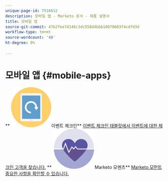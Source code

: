 ```yaml
---
unique-page-id: 7516612
description: 모바일 앱 - Marketo 문서 - 제품 설명서
title: 모바일 앱
source-git-commit: 47b2fee7d146c3dc558d4bbb10070683f4cdfd3d
workflow-type: tm+mt
source-wordcount: '48'
ht-degree: 0%

---
```



# 모바일 앱 {#mobile-apps}

** ![이벤트 체크인](assets/mobile-checkin-icon.png)이벤트 체크인** [이벤트 체크인 태블릿에서 이벤트에 대한 체크인 고객을 찾습니다.](https://docs.marketo.com/display/DOCS/Event+Check-in)     ** ![Marketo 모멘츠](assets/moments-icon.png)Marketo 모멘츠** [Marketo 모먼트 중요한 사항을 확인할 수 있습니다.](https://docs.marketo.com/display/DOCS/Marketo+Moments)
